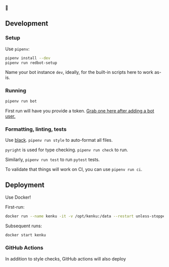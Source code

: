 🦊

## Development

### Setup

Use `pipenv`:

```bash
pipenv install --dev
pipenv run redbot-setup
```

Name your bot instance `dev`, ideally, for the built-in scripts here to work as-is.

### Running

```bash
pipenv run bot
```

First run will have you provide a token. [Grab one here after adding a bot user.](https://discord.com/developers/applications/)

### Formatting, linting, tests

Use [black](https://pypi.org/project/black/). `pipenv run style` to auto-format all files.

`pyright` is used for type checking. `pipenv run check` to run.

Similarly, `pipenv run test` to run `pytest` tests.

To validate that things will work on CI, you can use `pipenv run ci`.

## Deployment

Use Docker!

First-run:

```bash
docker run --name kenku -it -v /opt/kenku:/data --restart unless-stopped ghcr.io/mtkanjon/kenku:main
```

Subsequent runs:

```bash
docker start kenku
```

### GitHub Actions

In addition to style checks, GitHub actions will also deploy